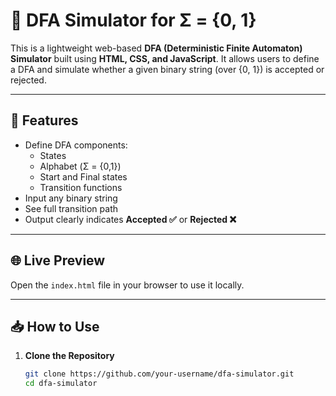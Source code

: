 # 🔄 DFA Simulator for Σ = {0, 1}

This is a lightweight web-based **DFA (Deterministic Finite Automaton) Simulator** built using **HTML, CSS, and JavaScript**. It allows users to define a DFA and simulate whether a given binary string (over {0, 1}) is accepted or rejected.

---

## 🚀 Features

- Define DFA components:
  - States
  - Alphabet (Σ = {0,1})
  - Start and Final states
  - Transition functions
- Input any binary string
- See full transition path
- Output clearly indicates **Accepted ✅** or **Rejected ❌**

---

## 🌐 Live Preview

Open the `index.html` file in your browser to use it locally.

---

## 📥 How to Use

1. **Clone the Repository**
   ```bash
   git clone https://github.com/your-username/dfa-simulator.git
   cd dfa-simulator
